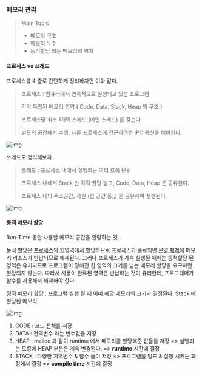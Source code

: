 ### 메모리 관리 

> Main Topic 
>
> - 메모리 구조 
> - 메모리 누수 
> - 동적할당 되는 메모리의 위치 





####   프로세스 vs 쓰레드 



프로세스를 4 줄로 간단하게 정리하자면 이와 같다. 

> 프로세스 : 컴퓨터에서 연속적으로 실행되고 있는 프로그램 
>
> 각각 독립된 메모리 영역 ( Code, Data, Stack, Heap 의 구조 )
>
> 프로세스당 최소 1개의 스레드 (메인 스레드) 를 갖는다. 
>
> 별도의 공간에서 수행, 다른 프로세스에 접근하려면 IPC 통신을 해야한다. 

![img](https://gmlwjd9405.github.io/images/os-process-and-thread/process.png)





쓰레드도 정리해보자 .

> 쓰레드 : 프로세스 내에서 실행되는 여러 흐름 단위 
>
> 프로세스 내에서 Stack 만 각각 할당 받고, Code, Data, Heap 은 공유한다. 
>
> 프로세스 내의 주소공간, 자원 (힙 공간 등,,) 을 공유하며 실행된다. 

![img](https://gmlwjd9405.github.io/images/os-process-and-thread/thread.png)





#### 동적 메모리 할당 



Run-Time 동안 사용할 메모리 공간을 할당하는 것. 

동적 할당은 [프로세스](https://ko.wikipedia.org/wiki/프로세스)의 [힙](https://ko.wikipedia.org/wiki/힙_(프로그래밍))영역에서 할당하므로 프로세스가 종료되면 [운영 체제](https://ko.wikipedia.org/wiki/운영_체제)에 메모리 리소스가 반납되므로 해제된다. 
그러나 프로세스가 계속 실행될 때에는 동적할당 된 영역은 유지되므로 프로그램이 정해진 힙 영역의 크기를 넘는 메모리 할당을 요구하면 할당되지 않는다. 따라서 사용이 완료된 영역은 반납하는 것이 유리한데, 프로그래머가 함수를 사용해서 해제해야 한다.



정적 메모리 할당 : 프로그램 실행 될 때 이미 해당 메모리의 크기가 결정된다. Stack 에 할당된 메모리



![img](https://t1.daumcdn.net/cfile/tistory/99A29B395A93C9B417)



1. CODE : 코드 전체를 저장
2. DATA : 전역변수 라는 변수값을 저장
3. HEAP : malloc 과 같이 runtime 에서 메모리를 할당해준 값들을 저장 
   => 실행되는 도중에 HEAP 부분은 계속 변경된다.
   => **runtime** 시간에 결정
4. STACK : 다양한 지역변수 & 함수 들이 저장 
   => 프로그램을 빌드 & 실행 시키는 과정에서 결정 
   => **compile time** 시간에 결정 
